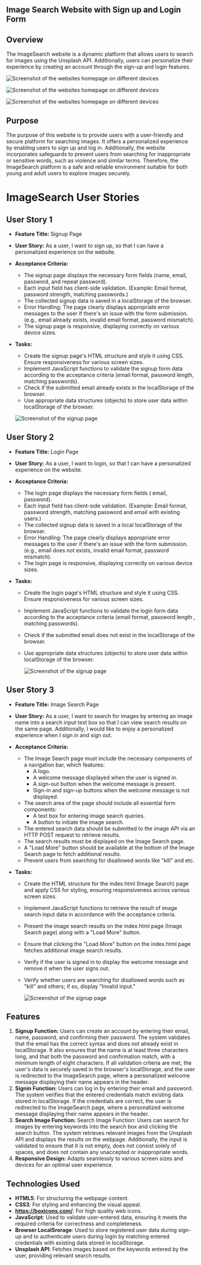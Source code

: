 
## Image Search Website with Sign up and Login Form


## Overview

The ImageSearch website is a dynamic platform that allows users to search for images using the Unsplash API. Additionally, users can personalize their experience by creating an account through the sign-up and login features.

![Screenshot of the websites homepage on different devices](assets/images/responsiveImageSearch.png)

![Screenshot of the websites homepage on different devices](assets/images/responsiveLogin.png)

![Screenshot of the websites homepage on different devices](assets/images/responsiveSignup.png)



## Purpose

The purpose of this website is to provide users with a user-friendly and secure platform for searching images. It offers a personalized experience by enabling users to sign up and log in. Additionally, the website incorporates safeguards to prevent users from searching for inappropriate or sensitive words, such as violence and similar terms. Therefore, the ImageSearch platform is a safe and reliable environment suitable for both young and adult users to explore images securely.

# ImageSearch User Stories

## User Story 1
- **Feature Title:** Signup Page
- **User Story:** As a user, I want to sign up, so that I can have a personalized experience on the website.
- **Acceptance Criteria:** 
    - The signup page displays the necessary form fields (name, email, password, and repeat password).
    - Each input field has client-side validation. (Example: Email format, password strength, matching passwords.)
    - The collected signup data is saved in a localStorage of the browser.
    - Error Handling: The page clearly displays appropriate error messages to the user if there's an issue with the form submission. (e.g., email already exists, invalid email format, password mismatch).
    - The signup page is responsive, displaying correctly on various device sizes.

- **Tasks:** 
    - Create the signup page's HTML structure and style it using CSS. Ensure responsiveness for various screen sizes.
    - Implement JavaScript functions to validate the signup form data according to the acceptance criteria (email format, password length, matching passwords).
    - Check if the submitted email already exists in the localStorage of the browser.
    - Use appropriate data structures (objects) to store user data within localStorage of the browser.

    ![Screenshot of the signup page](assets/images/signup.png)


## User Story 2
- **Feature Title:** Login Page
- **User Story:** As a user, I want to login, so that I can have a personalized experience on the website.
- **Acceptance Criteria:** 
    - The login page displays the necessary form fields ( email, password).
    - Each input field has client-side validation. (Example: Email format, password strength, matching password and email with existing users.)
    - The collected signup data is saved in a local localStorage of the browser.
    - Error Handling: The page clearly displays appropriate error messages to the user if there's an issue with the form submission. (e.g., email does not exists, invalid email format, password mismatch).
    - The login page is responsive, displaying correctly on various device sizes.

- **Tasks:** 
    - Create the login page's HTML structure and style it using CSS. Ensure responsiveness for various screen sizes.
    - Implement JavaScript functions to validate the login form data according to the acceptance criteria (email format, password length , matching passwords).
    - Check if the submitted email does not exist in the localStorage of the browser.
    - Use appropriate data structures (objects) to store user data within localStorage of the browser.

        ![Screenshot of the signup page](assets/images/signin.png)


## User Story 3
- **Feature Title:** Image Search Page
- **User Story:** As a user, I want to search for images by entering an image name into a search input text box so that I can view search results on the same page. Additionally, I would like to enjoy a personalized experience when I sign in and sign out.
- **Acceptance Criteria:** 
    - The Image Search page must include the necessary components of a navigation bar, which features:
       - A logo.
       - A welcome message displayed when the user is signed in.
       - A sign-out button when the welcome message is present.
       - Sign-in and sign-up buttons when the welcome message is not displayed.
    - The search area of the page should include all essential form components:
       - A text box for entering image search queries.
       - A button to initiate the image search.
    - The entered search data should be submitted to the image API via an HTTP POST request to retrieve results.
    - The search results must be displayed on the Image Search page.
    - A "Load More" button should be available at the bottom of the Image Search page to fetch additional results.
    - Prevent users from searching for disallowed words like "kill" and etc.

- **Tasks:** 
    - Create the HTML structure for the index.html (Image Search) page and apply CSS for styling, ensuring responsiveness across various screen sizes.
    - Implement JavaScript functions to retrieve the result of image search input data in accordance with the acceptance criteria.
    - Present the image search results on the index.html page (Image Search page) along with a "Load More" button.
    - Ensure that clicking the "Load More" button on the index.html page fetches additional image search results.
    - Verify if the user is signed in to display the welcome message and remove it when the user signs out.
    - Verify whether users are searching for disallowed words such as "kill" and others; if so, display "Invalid input."


        ![Screenshot of the signup page](assets/images/imageSearch.png)




## Features

1. **Signup Function:** Users can create an account by entering their email, name, password, and confirming their password. The system validates that the email has the correct syntax and does not already exist in localStorage. It also ensures that the name is at least three characters long, and that both the password and confirmation match, with a minimum length of eight characters. If all validation criteria are met, the user's data is securely saved in the browser's localStorage, and the user is redirected to the ImageSearch page, where a personalized welcome message displaying their name appears in the header.
2. **Signin Function:** Users can log in by entering their email and password. The system verifies that the entered credentials match existing data stored in localStorage. If the credentials are correct, the user is redirected to the ImageSearch page, where a personalized welcome message displaying their name appears in the header.
3. **Search Image Function:** Search Image Function: Users can search for images by entering keywords into the search box and clicking the search button. The system retrieves relevant images from the Unsplash API and displays the results on the webpage. Additionally, the input is validated to ensure that it is not empty, does not consist solely of spaces, and does not contain any unaccepted or inappropriate words.
4. **Responsive Design:** Adapts seamlessly to various screen sizes and devices for an optimal user experience.

## Technologies Used

- **HTML5**: For structuring the webpage content.
- **CSS3**: For styling and enhancing the visual appeal.
- **https://boxicons.com/**: For high quality web icons.
- **JavaScript**: Used to validate user-entered data, ensuring it meets the required criteria for correctness and completeness.
- **Browser LocalSrorage**: Used to store registered user data during sign-up and to authenticate users during login by matching entered credentials with existing data stored in localStorage.
- **Unsplash API**: Fetches images based on the keywords entered by the user, providing relevant search results.



